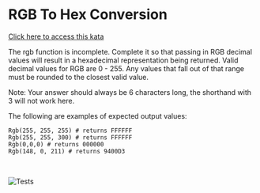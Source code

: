 # RGB To Hex Conversion

[Click here to access this kata](https://www.codewars.com/kata/513e08acc600c94f01000001)

The rgb function is incomplete. Complete it so that passing in RGB decimal values will result in a hexadecimal representation being returned. Valid decimal values for RGB are 0 - 255. Any values that fall out of that range must be rounded to the closest valid value.
<br>

Note: Your answer should always be 6 characters long, the shorthand with 3 will not work here.<br>

The following are examples of expected output values:

```
Rgb(255, 255, 255) # returns FFFFFF
Rgb(255, 255, 300) # returns FFFFFF
Rgb(0,0,0) # returns 000000
Rgb(148, 0, 211) # returns 9400D3
```
<br>

![Tests](./Tests/TestResults.png)
